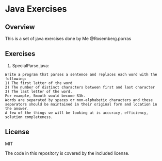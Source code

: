 # Java Exercises

## Overview
This is a set of java exercises done by Me @Rosemberg.porras


## Exercises

1. SpecialParse.java:
```text
Write a program that parses a sentence and replaces each word with the following: 
1) The first letter of the word
2) The number of distinct characters between first and last character
3) The last letter of the word. 
For example, Smooth would become S3h. 
Words are separated by spaces or non-alphabetic characters and these separators should be maintained in their original form and location in the answer. 
A few of the things we will be looking at is accuracy, efficiency, solution completeness. 
```

## License
MIT

The code in this repository is covered by the included license.